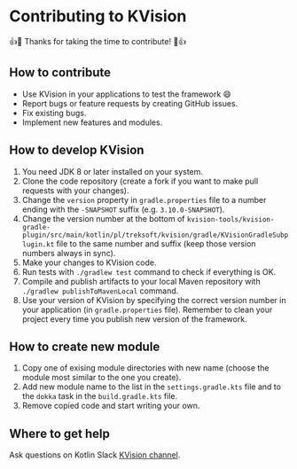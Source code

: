# Contributing to KVision

:+1::tada: Thanks for taking the time to contribute! :tada::+1:

## How to contribute

- Use KVision in your applications to test the framework :smile:
- Report bugs or feature requests by creating GitHub issues.
- Fix existing bugs.
- Implement new features and modules.

## How to develop KVision

1. You need JDK 8 or later installed on your system. 
2. Clone the code repository (create a fork if you want to make pull requests with your changes).
3. Change the `version` property in `gradle.properties` file to a number ending with the `-SNAPSHOT` suffix (e.g. `3.10.0-SNAPSHOT`).
4. Change the version number at the bottom of `kvision-tools/kvision-gradle-plugin/src/main/kotlin/pl/treksoft/kvision/gradle/KVisionGradleSubplugin.kt` file to the same number and suffix (keep those version numbers always in sync). 
5. Make your changes to KVision code.
6. Run tests with `./gradlew test` command to check if everything is OK.
7. Compile and publish artifacts to your local Maven repository with `./gradlew publishToMavenLocal` command.
8. Use your version of KVision by specifying the correct version number in your application (in `gradle.properties` file). Remember to clean your project every time you publish new version of the framework.

## How to create new module

1. Copy one of exising module directories with new name (choose the module most similar to the one you create).
2. Add new module name to the list in the `settings.gradle.kts` file and to the `dokka` task in the `build.gradle.kts` file.
3. Remove copied code and start writing your own.

## Where to get help

Ask questions on Kotlin Slack [KVision channel](https://kotlinlang.slack.com/?redir=%2Fmessages%2FCL4C1SLKC).
